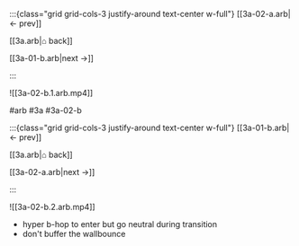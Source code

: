 :::{class="grid grid-cols-3 justify-around text-center w-full"}
[[3a-02-a.arb|← prev]]

[[3a.arb|⌂ back]]

[[3a-01-b.arb|next →]]

:::

![[3a-02-b.1.arb.mp4]]

#arb #3a #3a-02-b

:::{class="grid grid-cols-3 justify-around text-center w-full"}
[[3a-01-b.arb|← prev]]

[[3a.arb|⌂ back]]

[[3a-02-a.arb|next →]]

:::

![[3a-02-b.2.arb.mp4]]

* hyper b-hop to enter but go neutral during transition
* don't buffer the wallbounce
